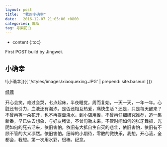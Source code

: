 ```yaml
---
layout: post
title:  "我的小确幸"
date:   2016-12-07 21:05:00 +0800
categories: 卑陬
tag: 寻梨花白
---
```


* content
{:toc}


First POST build by Jingwei.


小确幸
------------------------

![小确幸]({{ '/styles/images/xiaoquexing.JPG' | prepend: site.baseurl  }})


[经薇](#)


开心会笑，难过会哭，七点起床，半夜睡觉，周而复始，一天一天，一年一年。心脏还有引力，血液还有潮汐。是否还相互热爱，痛快生活？还是，只是每天醒来？不曾再等一朵花开，也不再提壶浇水，到小店用餐，不曾再仔细研究推荐，追一集新番，早已失去想象，与好友畅谈，不曾勾勒未来。不管时间如何的张牙舞抓，光阴如何的死去活来，依旧害怕，依旧有大抵自生自灭的悲壮，依旧害怕，依旧有不顾不管的大义凛然。依旧害怕。细碎的小期待，零散的微快乐，我想。开心滚，全都会，我想。第一次用水彩，很棒。纪念。

[jekyll]:      http://jekyllrb.com
[jekyll-gh]:   https://github.com/jekyll/jekyll
[jekyll-help]: https://github.com/jekyll/jekyll-help
